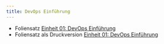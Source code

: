 ```yaml
---
title: DevOps Einführung
---
```


* Foliensatz  [Einheit 01: DevOps Einführung](../../../slides/einfuehrung)
* Foliensatz als Druckversion [Einheit 01: DevOps Einführung](../../../slides/einfuehrung/?print-pdf)